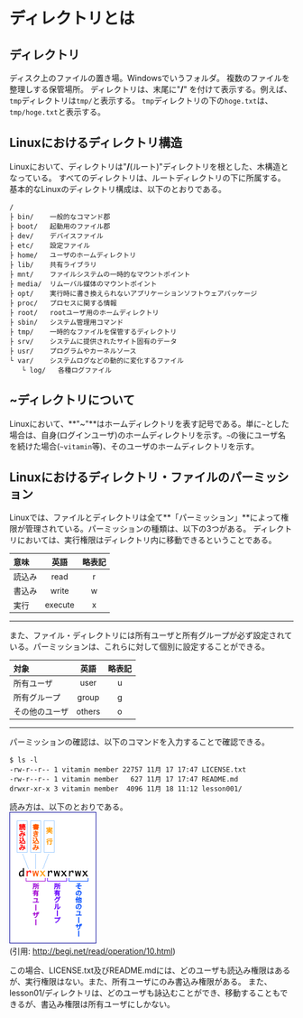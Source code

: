 # ディレクトリとは

## ディレクトリ

ディスク上のファイルの置き場。Windowsでいうフォルダ。
複数のファイルを整理しする保管場所。
ディレクトリは、末尾に"**/**" を付けて表示する。例えば、`tmp`ディレクトリは`tmp/`と表示する。
`tmp`ディレクトリの下の`hoge.txt`は、`tmp/hoge.txt`と表示する。

## Linuxにおけるディレクトリ構造

Linuxにおいて、ディレクトリは"**/**(ルート)"ディレクトリを根とした、木構造となっている。
すべてのディレクトリは、ルートディレクトリの下に所属する。
基本的なLinuxのディレクトリ構成は、以下のとおりである。

```
/
├ bin/    一般的なコマンド郡
├ boot/   起動用のファイル郡
├ dev/    デバイスファイル
├ etc/    設定ファイル
├ home/   ユーザのホームディレクトリ
├ lib/    共有ライブラリ
├ mnt/    ファイルシステムの一時的なマウントポイント
├ media/  リムーバル媒体のマウントポイント
├ opt/    実行時に書き換えられないアプリケーションソフトウェアパッケージ
├ proc/   プロセスに関する情報
├ root/   rootユーザ用のホームディレクトリ
├ sbin/   システム管理用コマンド
├ tmp/    一時的なファイルを保管するディレクトリ
├ srv/    システムに提供されたサイト固有のデータ
├ usr/    プログラムやカーネルソース
└ var/    システムログなどの動的に変化するファイル
   └ log/   各種ログファイル
```

## ~ディレクトリについて

Linuxにおいて、**"~"**はホームディレクトリを表す記号である。単に`~`とした場合は、自身(ログインユーザ)のホームディレクトリを示す。`~`の後にユーザ名を続けた場合(`~vitamin`等)、そのユーザのホームディレクトリを示す。

## Linuxにおけるディレクトリ・ファイルのパーミッション

Linuxでは、ファイルとディレクトリは全て**「パーミッション」**によって権限が管理されている。パーミッションの種類は、以下の3つがある。
ディレクトリにおいては、実行権限はディレクトリ内に移動できるということである。

|意味|英語|略表記|
|:---|:---:|:---:|
|読込み|read|r|
|書込み|write|w|
|実行|execute|x|

---
また、ファイル・ディレクトリには所有ユーザと所有グループが必ず設定されている。パーミッションは、これらに対して個別に設定することができる。

|対象|英語|略表記|
|:---|:---:|:---:|
|所有ユーザ|user|u|
|所有グループ|group|g|
|その他のユーザ|others|o|

---
パーミッションの確認は、以下のコマンドを入力することで確認できる。

```
$ ls -l
-rw-r--r-- 1 vitamin member 22757 11月 17 17:47 LICENSE.txt
-rw-r--r-- 1 vitamin member   627 11月 17 17:47 README.md
drwxr-xr-x 3 vitamin member  4096 11月 18 11:12 lesson001/
```

読み方は、以下のとおりである。  
![permission](./elements/section02/permission.gif)  
(引用: http://begi.net/read/operation/10.html)

この場合、LICENSE.txt及びREADME.mdには、どのユーザも読込み権限はあるが、実行権限はない。また、所有ユーザにのみ書込み権限がある。
また、lesson01/ディレクトリは、どのユーザも詠込むことができ、移動することもできるが、書込み権限は所有ユーザにしかない。
